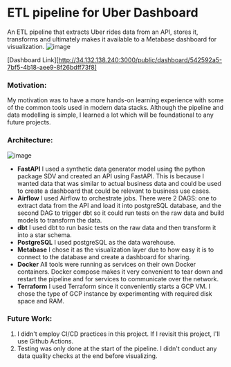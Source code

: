 # ETL pipeline for Uber Dashboard
An ETL pipeline that extracts Uber rides data from an API, stores it, transforms and ultimately makes it available to a Metabase dashboard for visualization.
![image](https://github.com/laibah-iqbal/uber-dashboard-pipeline/assets/67593507/6aaf2f2a-8a7d-4c51-aad9-bb93d217f06c)

[Dashboard Link][http://34.132.138.240:3000/public/dashboard/542592a5-7bf5-4b18-aee9-8f26bdff73f8]

### Motivation: ###
My motivation was to have a more hands-on learning experience with some of the common tools used in modern data stacks. Although the pipeline and data modelling is simple, I learned a lot which will be foundational to any future projects.  

### Architecture: ###
![image](https://github.com/laibah-iqbal/uber-dashboard-pipeline/assets/67593507/dcc17a56-30c2-4d44-ba5b-b58e0a85b769)

- **FastAPI** I used a synthetic data generator model using the python package SDV and created an API using FastAPI. This is because I wanted data that was similar to actual business data and could be used to create a dashboard that could be relevant to business use cases.
- **Airflow** I used Airflow to orchestrate jobs. There were 2 DAGS: one to extract data from the API and load it into postgreSQL database, and the second DAG to trigger dbt so it could run tests on the raw data and build models to transform the data.
- **dbt** I used dbt to run basic tests on the raw data and then transform it into a star schema.
- **PostgreSQL** I used postgreSQL as the data warehouse.
- **Metabase** I chose it as the visualization layer due to how easy it is to connect to the database and create a dashboard for sharing.
- **Docker** All tools were running as services on their own Docker containers. Docker compose makes it very convenient to tear down and restart the pipeline and for services to communicate over the network.
- **Terraform** I used Terraform since it conveniently starts a GCP VM. I chose the type of GCP instance by experimenting with required disk space and RAM.

### Future Work: ###
1. I didn't employ CI/CD practices in this project. If I revisit this project, I'll use Github Actions.
2. Testing was only done at the start of the pipeline. I didn't conduct any data quality checks at the end before visualizing.



